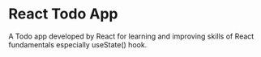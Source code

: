 <h1>React Todo App</h1>

A Todo app developed by React for learning and improving skills of React fundamentals especially useState() hook.
